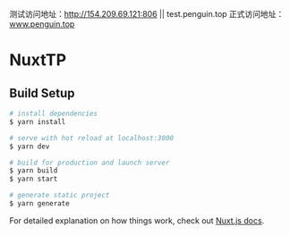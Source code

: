 测试访问地址：http://154.209.69.121:806  ||  test.penguin.top
正式访问地址：www.penguin.top

# NuxtTP

## Build Setup

```bash
# install dependencies
$ yarn install

# serve with hot reload at localhost:3000
$ yarn dev

# build for production and launch server
$ yarn build
$ yarn start

# generate static project
$ yarn generate
```

For detailed explanation on how things work, check out [Nuxt.js docs](https://nuxtjs.org).

